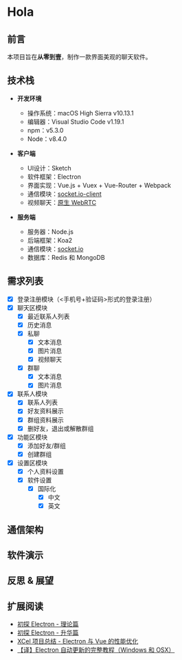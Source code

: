 # Hola

## 前言

本项目旨在**从零到壹**，制作一款界面美观的聊天软件。

## 技术栈

* **开发环境**
	* 操作系统：macOS High Sierra v10.13.1
	* 编辑器：Visual Studio Code v1.19.1
	* npm：v5.3.0
	* Node：v8.4.0

* **客户端**
	* UI设计：Sketch
	* 软件框架：Electron
	* 界面实现：Vue.js + Vuex + Vue-Router + Webpack
	* 通信模块：[socket.io-client](https://github.com/socketio/socket.io-client)
	* 视频聊天：[原生 WebRTC](https://www.html5rocks.com/en/tutorials/webrtc/basics/)

* **服务端**
	* 服务器：Node.js
	* 后端框架：Koa2
	* 通信模块：[socket.io](https://github.com/socketio/socket.io) 
	* 数据库：Redis 和 MongoDB

## 需求列表

- [x] 登录注册模块（<手机号+验证码>形式的登录注册）
- [x] 聊天区模块
	- [x] 最近联系人列表
	- [x] 历史消息
	- [x] 私聊
		- [x] 文本消息
		- [x] 图片消息
		- [x] 视频聊天
	- [x] 群聊
		- [x] 文本消息
		- [x] 图片消息
- [x] 联系人模块
	- [x] 联系人列表
	- [x] 好友资料展示
	- [x] 群组资料展示
	- [x] 删好友，退出或解散群组
- [x] 功能区模块
	- [x] 添加好友/群组
	- [x] 创建群组
- [x] 设置区模块
	- [x] 个人资料设置
	- [x] 软件设置
		- [x] 国际化
			- [x] 中文
			- [x] 英文
	
## 通信架构

## 软件演示

## 反思 & 展望

## 扩展阅读

* [初探 Electron - 理论篇](http://jartto.wang/2018/01/03/first-exploration-electron/)
* [初探 Electron - 升华篇](http://jartto.wang/2018/01/04/first-exploration-electron-2/)
* [XCel 项目总结 - Electron 与 Vue 的性能优化](https://segmentfault.com/a/1190000007665162)
* [【译】Electron 自动更新的完整教程（Windows 和 OSX）](https://segmentfault.com/a/1190000007616641)